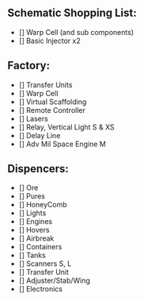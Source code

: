 ## Schematic Shopping List:
- [] Warp Cell (and sub components)
- [] Basic Injector x2

## Factory:
- [] Transfer Units
- [] Warp Cell
- [] Virtual Scaffolding
- [] Remote Controller
- [] Lasers
- [] Relay, Vertical Light S & XS
- [] Delay Line
- [] Adv Mil Space Engine M
  
## Dispencers:
- [] Ore
- [] Pures
- [] HoneyComb
- [] Lights
- [] Engines
- [] Hovers
- [] Airbreak
- [] Containers
- [] Tanks
- [] Scanners S, L 
- [] Transfer Unit
- [] Adjuster/Stab/Wing
- [] Electronics
